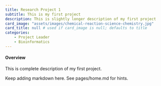 ```yaml
---
title: Research Project 1
subtitle: This is my first project
description: This is slightly longer description of my first project
card_image: "assets/images/chemical-reaction-science-chemistry.jpg"
card_title: null # used if card_image is null; defaults to title
categories: 
    - Project Leader
    - Bioinformatics
---
```


<h4>Overview</h4>

This is complete description of my first project.

Keep adding markdown here. See pages/home.md for hints.
